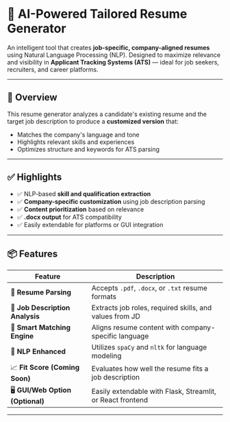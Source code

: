 # 🎯 AI-Powered Tailored Resume Generator

An intelligent tool that creates **job-specific, company-aligned resumes** using Natural Language Processing (NLP). Designed to maximize relevance and visibility in **Applicant Tracking Systems (ATS)** — ideal for job seekers, recruiters, and career platforms.

---

## 🧠 Overview

This resume generator analyzes a candidate's existing resume and the target job description to produce a **customized version** that:
- Matches the company's language and tone
- Highlights relevant skills and experiences
- Optimizes structure and keywords for ATS parsing

---

## ✅ Highlights

- ✅ NLP-based **skill and qualification extraction**
- ✅ **Company-specific customization** using job description parsing
- ✅ **Content prioritization** based on relevance
- ✅ **.docx output** for ATS compatibility
- ✅ Easily extendable for platforms or GUI integration

---

## 📦 Features

| Feature | Description |
|--------|-------------|
| 📝 **Resume Parsing** | Accepts `.pdf`, `.docx`, or `.txt` resume formats |
| 📄 **Job Description Analysis** | Extracts job roles, required skills, and values from JD |
| 🧩 **Smart Matching Engine** | Aligns resume content with company-specific language |
| 🧠 **NLP Enhanced** | Utilizes `spaCy` and `nltk` for language modeling |
| 📈 **Fit Score (Coming Soon)** | Evaluates how well the resume fits a job description |
| 🖥️ **GUI/Web Option (Optional)** | Easily extendable with Flask, Streamlit, or React frontend |

---

